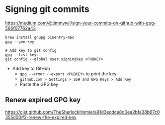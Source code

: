 # Signing git commits

https://medium.com/@timmywil/sign-your-commits-on-github-with-gpg-566f07762a43

```
brew install gnupg pinentry-mac
gpg --gen-key

# Add key to git config
gpg --list-keys
git config --global user.signingkey <PUBKEY>
```

- Add key to GitHub
  - `gpg --armor --export <PUBKEY>` to print the key
  - `github.com > Settings > SSH and GPG Keys > Add Key`
  - Paste the GPG key

## Renew expired GPG key

https://gist.github.com/TheSherlockHomie/a91d3ecdce8d0ea2bfa38b67c0355d00#2-renew-the-expired-key
